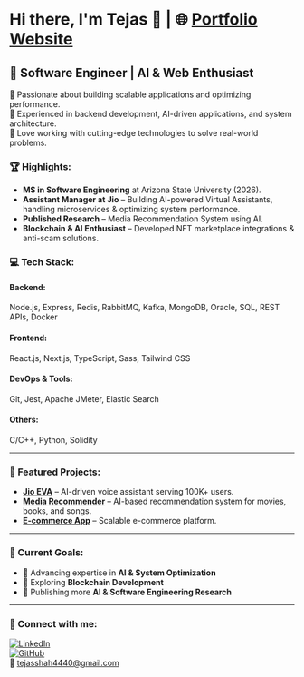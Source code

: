 # Hi there, I'm Tejas 👋  | 🌐 [Portfolio Website](https://hero4440.github.io/Personal-Website/) 

## 🚀 Software Engineer | AI & Web Enthusiast  

🔹 Passionate about building scalable applications and optimizing performance.  
🔹 Experienced in backend development, AI-driven applications, and system architecture.  
🔹 Love working with cutting-edge technologies to solve real-world problems.  

### 🏆 Highlights:  
- **MS in Software Engineering** at Arizona State University (2026).
- **Assistant Manager at Jio** – Building AI-powered Virtual Assistants, handling microservices & optimizing system performance.  
- **Published Research** – Media Recommendation System using AI.  
- **Blockchain & AI Enthusiast** – Developed NFT marketplace integrations & anti-scam solutions.  

### 💻 Tech Stack:  
#### **Backend:**  
Node.js, Express, Redis, RabbitMQ, Kafka, MongoDB, Oracle, SQL, REST APIs, Docker  

#### **Frontend:**  
React.js, Next.js, TypeScript, Sass, Tailwind CSS  

#### **DevOps & Tools:**  
Git, Jest, Apache JMeter, Elastic Search  

#### **Others:**  
C/C++, Python, Solidity  

---

### 📌 Featured Projects:  
- **[Jio EVA](https://jioeva.ai/)** – AI-driven voice assistant serving 100K+ users.  
- **[Media Recommender](https://github.com/Hero4440/Movie-Songs-Recommender-System-BE-Project)** – AI-based recommendation system for movies, books, and songs.  
- **[E-commerce App](https://github.com/Hero4440/e_commerceapp)** – Scalable e-commerce platform.  

---

### 🎯 Current Goals:  
- 📌 Advancing expertise in **AI & System Optimization**  
- 🔗 Exploring **Blockchain Development**  
- 📖 Publishing more **AI & Software Engineering Research**  

---

### 📢 Connect with me:  
[![LinkedIn](https://img.shields.io/badge/-Tejas%20Shah-blue?style=for-the-badge&logo=linkedin&logoColor=white)](https://www.linkedin.com/in/tejas-shah-4820bb195)  
[![GitHub](https://img.shields.io/badge/-GitHub-181717?style=for-the-badge&logo=github&logoColor=white)](https://github.com/Hero4440)  
📧 tejasshah4440@gmail.com   
